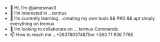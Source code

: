- 👋 Hi, I’m @jamesmax3
- 👀 I’m interested in ...termux
- 🌱 I’m currently learning ...creating my own tools && PKG && apt simply everything on termux
- 💞️ I’m looking to collaborate on ... termux Commands
- 📫 How to reach me ...+263780374875or
+263 71 936 7785
<!---
jamesmax3/jamesmax3 is a ✨ special ✨ repository because its `README.md` (this file) appears on your GitHub profile.
You can click the Preview link to take a look at your changes.
--->
